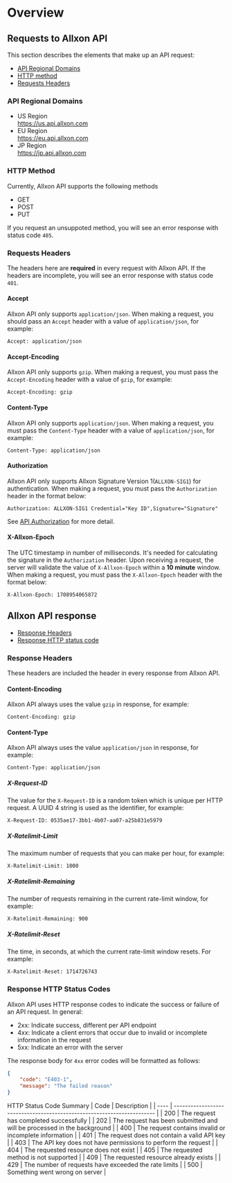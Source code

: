 # Overview

## Requests to Allxon API
This section describes the elements that make up an API request:

- [API Regional Domains](#api-regional-domains)
- [HTTP method](#http-method)
- [Requests Headers](#requests-headers)


### API Regional Domains
- US Region  
  https://us.api.allxon.com
- EU Region  
  https://eu.api.allxon.com
- JP Region  
  https://jp.api.allxon.com


### HTTP Method
Currently, Allxon API supports the following methods

- GET
- POST
- PUT

If you request an unsuppoted method, you will see an error response with status code `405`.


### Requests Headers
The headers here are **required** in every request with Allxon API.
If the headers are incomplete, you will see an error response with status code `401`.

#### Accept
Allxon API only supports `application/json`. When making a request, you should pass an `Accept` header with a value of `application/json`, for example:
```
Accept: application/json
```

#### Accept-Encoding
Allxon API only supports `gzip`. When making a request, you must pass the `Accept-Encoding` header with a value of `gzip`, for example:

```
Accept-Encoding: gzip
```

#### Content-Type
Allxon API only supports `application/json`. When making a request, you must pass the `Content-Type` header with a value of `application/json`, for example:
```
Content-Type: application/json
```

#### Authorization
Allxon API only supports Allxon Signature Version 1(`ALLXON-SIG1`) for authentication. When making a request, you must pass the `Authorization` header in the format below:

```
Authorization: ALLXON-SIG1 Credential="Key ID",Signature="Signature"
```

See [API Authorization](./APIAuthorization.md) for more detail.
#### X-Allxon-Epoch
The UTC timestamp in number of milliseconds. It's needed for calculating the signature in the `Authorization` header. Upon receiving a request, the server will validate the value of `X-Allxon-Epoch` within a **10 minute** window. When making a request, you must pass the `X-Allxon-Epoch` header with the format below:

```
X-Allxon-Epoch: 1708954065872
```

## Allxon API response
- [Response Headers](#response-headers)
- [Response HTTP status code](#response-http-status-code)

### Response Headers
These headers are included the header in every response from Allxon API.

#### Content-Encoding
Allxon API always uses the value `gzip` in response, for example:
```
Content-Encoding: gzip
```

#### Content-Type
Allxon API always uses the value `application/json` in response, for example:
```
Content-Type: application/json
```

##### X-Request-ID
The value for the `X-Request-ID` is a random token which is unique per HTTP request. A UUID 4 string is used as the identifier, for example:
```
X-Request-ID: 0535ae17-3bb1-4b07-aa07-a25b831e5979
```

##### X-Ratelimit-Limit
The maximum number of requests that you can make per hour, for example:
```
X-Ratelimit-Limit: 1000
```

##### X-Ratelimit-Remaining
The number of requests remaining in the current rate-limit window, for example:
```
X-Ratelimit-Remaining: 900
```

##### X-Ratelimit-Reset
The time, in seconds, at which the current rate-limit window resets. For example:
```
X-Ratelimit-Reset: 1714726743
```

### Response HTTP Status Codes
Allxon API uses HTTP response codes to indicate the success or failure of an API request.
In general:
- 2xx: Indicate success, different per API endpoint
- 4xx: Indicate a client errors that occur due to invalid or incomplete information in the request
- 5xx: Indicate an error with the server

The response body for `4xx` error codes will be formatted as follows:
```json
{
    "code": "E403-1",
    "message": "The failed reason"
}
```

HTTP Status Code Summary
| Code | Description                                                             |
| ---- | ----------------------------------------------------------------------- |
| 200  | The request has completed successfully                                  |
| 202  | The request has been submitted and will be processed in the background  |
| 400  | The request contains invalid or incomplete information                  |
| 401  | The request does not contain a valid API key                            |
| 403  | The API key does not have permissions to perform the request            |
| 404  | The requested resource does not exist                                   |
| 405  | The requested method is not supported                                   |
| 409  | The requested resource already exists                                   |
| 429  | The number of requests have exceeded the rate limits                    |
| 500  | Something went wrong on server                                          |
